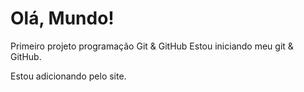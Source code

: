 # Olá, Mundo!
 Primeiro projeto programação Git & GitHub 
Estou iniciando meu git & GitHub.

Estou adicionando pelo site.
